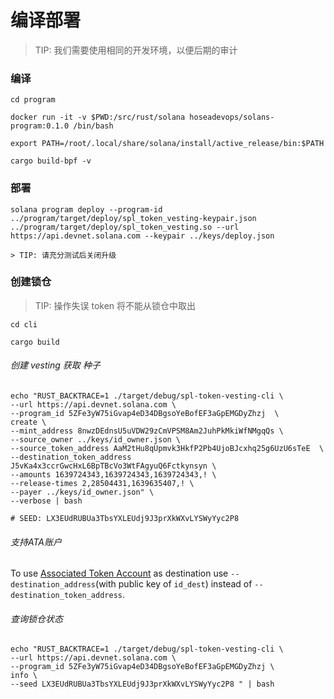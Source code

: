 # 编译部署

> TIP: 我们需要使用相同的开发环境，以便后期的审计

### 编译

```
cd program

docker run -it -v $PWD:/src/rust/solana hoseadevops/solans-program:0.1.0 /bin/bash

export PATH=/root/.local/share/solana/install/active_release/bin:$PATH

cargo build-bpf -v
```
### 部署
```
solana program deploy --program-id ../program/target/deploy/spl_token_vesting-keypair.json ../program/target/deploy/spl_token_vesting.so --url https://api.devnet.solana.com --keypair ../keys/deploy.json

> TIP: 请充分测试后关闭升级

```

### 创建锁仓
> TIP: 操作失误 token 将不能从锁仓中取出

```
cd cli

cargo build
```

###### 创建 vesting 获取 种子
```
echo "RUST_BACKTRACE=1 ./target/debug/spl-token-vesting-cli \
--url https://api.devnet.solana.com \
--program_id 5ZFe3yW75iGvap4eD34DBgsoYeBofEF3aGpEMGDyZhzj  \
create \
--mint_address 8nwzDEdnsU5uVDW29zCmVPSM8Am2JuhPkMkiWfNMgqQs \
--source_owner ../keys/id_owner.json \
--source_token_address AaM2tHu8qUpmvk3HkfP2Pb4UjoBJcxhq25g6UzU6sTeE  \
--destination_token_address J5vKa4x3ccrGwcHxL6BpTBcVo3WtFAgyuQ6Fctkynsyn \
--amounts 1639724343,1639724343,1639724343,! \
--release-times 2,28504431,1639635407,! \
--payer ../keys/id_owner.json" \
--verbose | bash

# SEED: LX3EUdRUBUa3TbsYXLEUdj9J3prXkWXvLYSWyYyc2P8
```

###### 支持ATA账户
To use [Associated Token Account](https://spl.solana.com/associated-token-account) as destination use `--destination_address`(with public key of `id_dest`) instead of `--destination_token_address`.

###### 查询锁仓状态
```
echo "RUST_BACKTRACE=1 ./target/debug/spl-token-vesting-cli \
--url https://api.devnet.solana.com \
--program_id 5ZFe3yW75iGvap4eD34DBgsoYeBofEF3aGpEMGDyZhzj \
info \
--seed LX3EUdRUBUa3TbsYXLEUdj9J3prXkWXvLYSWyYyc2P8 " | bash
```